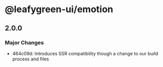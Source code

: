 # @leafygreen-ui/emotion

## 2.0.0

### Major Changes

- 464c09d: Introduces SSR compatibility though a change to our build process and files
